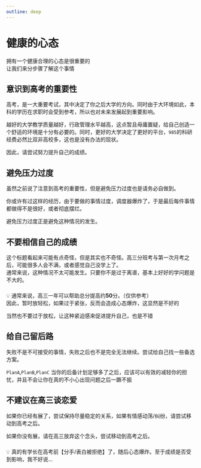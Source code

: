 ```yaml
---
outline: deep
---
```

# 健康的心态

拥有一个健康合理的心态是很重要的  
让我们来分步骤了解这个事情

## 意识到高考的重要性
高考，是一大重要考试，其中决定了你之后大学的方向。同时由于大环境如此，本科的学历在求职时会受到参考，所以也对未来发展起到重要影响。

越好的大学教学质量越好，行政管理水平越高，这点暂且毋庸置疑，给自己创造一个舒适的环境是十分有必要的。同时，更好的大学决定了更好的平台，`985`的科研经费必然比双非高校多，这也是没有办法的现状。

因此，请尝试努力提升自己的成绩。

## 避免压力过度
虽然之前说了注意到高考的重要性，但是避免压力过度也是请务必自做到。

你或许有过这样的经历，由于要做的事情过度，调度器爆炸了，于是最后每件事情都做得不是很好，或者彻底摆烂。

避免压力过度正是避免这种情况的发生。

## 不要相信自己的成绩
这个标题看起来可能有点奇怪，但是其实也不奇怪。高三分班考与第一次月考之后，可能很多人会不满，或者感觉自己没学上了。  
通常来说，这种情况不太可能发生。只要你不是过于离谱，基本上好好的学问题是不大的。  
<div class="tip custom-block" style="padding-top: 8px">
💡 通常来说，高三一年可以帮助总分提高约<strong>50</strong>分。（仅供参考）
</div>
因此，暂时放轻松，如果过于紧张，反而会造成心态爆炸，这显然是不好的

当然也不要过于放松，让这种紧迫感来促进提升自己，也是不错


## 给自己留后路
失败不是不可接受的事情，失败之后也不是完全无法继续。尝试给自己找一些备选方案。

`PlanA`,`PlanB`,`PlanC` 当你的后备计划足够多了之后，应该可以有效的减轻你的担忧，并且不会让你在真的不小心出现问题之后一蹶不振

## 不建议在高三谈恋爱
如果你已经有展了，尝试保持尽量稳定的关系，如果有情感动荡/纠纷，请尝试移动到高考之后。

如果你没有展，请在高三放弃这个念头，尝试移动到高考之后。

<div class="info custom-block" style="padding-top: 8px">
💡 真的有学长在高考前【分手/表白被拒绝】了，随后心态爆炸。至于成绩是否受到影响，我不好说...
</div>